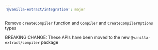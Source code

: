 ```yaml
---
'@vanilla-extract/integration': major
---
```


Remove `createCompiler` function and `Compiler` and `CreateCompilerOptions` types

BREAKING CHANGE: These APIs have been moved to the new `@vanilla-extract/compiler` package
